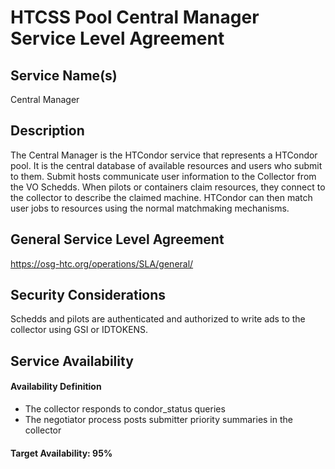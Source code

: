 HTCSS Pool Central Manager Service Level Agreement
================================

Service Name(s)
---------------

Central Manager

Description
-----------

The  Central Manager is the HTCondor service that represents a HTCondor pool. It is the central database of available resources and users who submit to them. Submit hosts communicate user information to the Collector from the VO Schedds. When pilots or containers claim resources, they connect to the collector to describe the claimed machine. HTCondor can then match user jobs to resources using the normal matchmaking mechanisms.

General Service Level Agreement
-------------------------------

<https://osg-htc.org/operations/SLA/general/>

Security Considerations
-----------------------

Schedds and pilots are authenticated and authorized to write ads to the collector using GSI or IDTOKENS.

Service Availability
--------------------

#### Availability Definition

   - The collector responds to condor_status queries
   - The negotiator process posts submitter priority summaries in the collector

#### Target Availability: 95%
